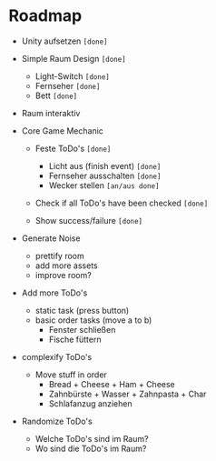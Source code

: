 # Roadmap
- Unity aufsetzen `[done]`
- Simple Raum Design `[done]`
	- Light-Switch `[done]`
	- Fernseher `[done]`
	- Bett `[done]`

- Raum interaktiv
- Core Game Mechanic
	- Feste ToDo's `[done]`
		- Licht aus (finish event) `[done]`
		- Fernseher ausschalten `[done]`
		- Wecker stellen `[an/aus done]`

	- Check if all ToDo's have been checked `[done]`
	- Show success/failure `[done]`

- Generate Noise
	- prettify room
	- add more assets
	- improve room?

- Add more ToDo's
	- static task (press button)
	- basic order tasks (move a to b)
		- Fenster schließen
		- Fische füttern

- complexify ToDo's
	- Move stuff in order
		- Bread + Cheese + Ham + Cheese
		- Zahnbürste + Wasser + Zahnpasta + Char
		- Schlafanzug anziehen

- Randomize ToDo's
	- Welche ToDo's sind im Raum?
	- Wo sind die ToDo's im Raum?
